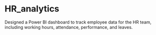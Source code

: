 # HR_analytics
Designed a Power BI dashboard to track employee data for the HR team, including working hours, attendance, performance, and leaves. 
